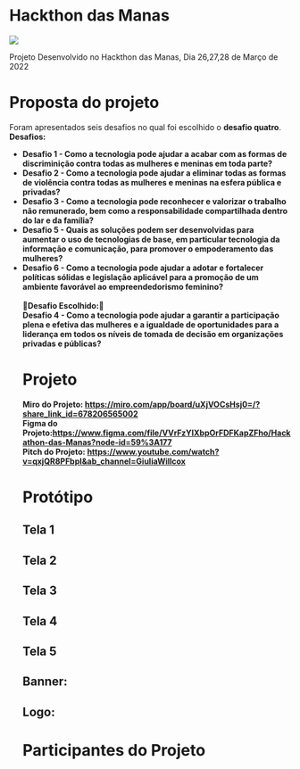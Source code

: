 
<h1><b>Hackthon das Manas</b></h1> 
<img src="https://i.ibb.co/VWKV12s/Hackthon-das-Manas-imagem-git.png">

Projeto Desenvolvido no Hackthon das Manas, Dia 26,27,28 de Março de 2022

<h1> Proposta do projeto</h1>

Foram apresentados seis desafios no qual foi escolhido o <b>desafio quatro</b>.<br>
<b>Desafios:<b>
<ul>  
<li>Desafio 1 - Como a tecnologia pode ajudar a acabar com as formas de discriminição contra todas as mulheres e meninas em toda parte?</li>
<li>Desafio 2 - Como a tecnologia pode ajudar a eliminar todas as formas de violência contra todas as mulheres e meninas na esfera pública e privadas?</li>
<li>Desafio 3 - Como a tecnologia pode reconhecer e valorizar o trabalho não remunerado, bem como a responsabilidade compartilhada dentro do lar e da família?</li>
<li>Desafio 5 - Quais as soluções podem ser desenvolvidas para aumentar o uso de tecnologias de base, em particular tecnologia da informação e comunicação, para promover o empoderamento das mulheres?</li>
<li>Desafio 6 - Como a tecnologia pode ajudar a adotar e fortalecer políticas sólidas e legislação aplicável para a promoção de um ambiente favorável ao empreendedorismo feminino?</li>
  <br>
  🔴Desafio Escolhido:🔴<br> 
  Desafio 4 - Como a tecnologia pode ajudar a garantir a participação plena e efetiva das mulheres e a igualdade de oportunidades para a liderança em todos os níveis de   tomada de decisão em organizações privadas e públicas?

  <h1>Projeto</h1>
  
  <b>Miro do Projeto: https://miro.com/app/board/uXjVOCsHsj0=/?share_link_id=678206565002</b><br>
  <b> Figma do Projeto:</b>https://www.figma.com/file/VVrFzYIXbpOrFDFKapZFho/Hackathon-das-Manas?node-id=59%3A177<br>
  <b> Pitch do Projeto:</b> https://www.youtube.com/watch?v=qxjQR8PFbpI&ab_channel=GiuliaWillcox
  
  <h1> Protótipo</h1>
 
 <h2> Tela 1</h2>
  
 <h2> Tela 2</h2>
  
 <h2> Tela 3</h2>
  
   <h2> Tela 4</h2>
  
   <h2> Tela 5</h2>
  
  
  <h2>Banner:</h2>
  
  <h2> Logo:</h2> 
  
  <h1>Participantes do Projeto</h1> 
  
  
  
  
  
